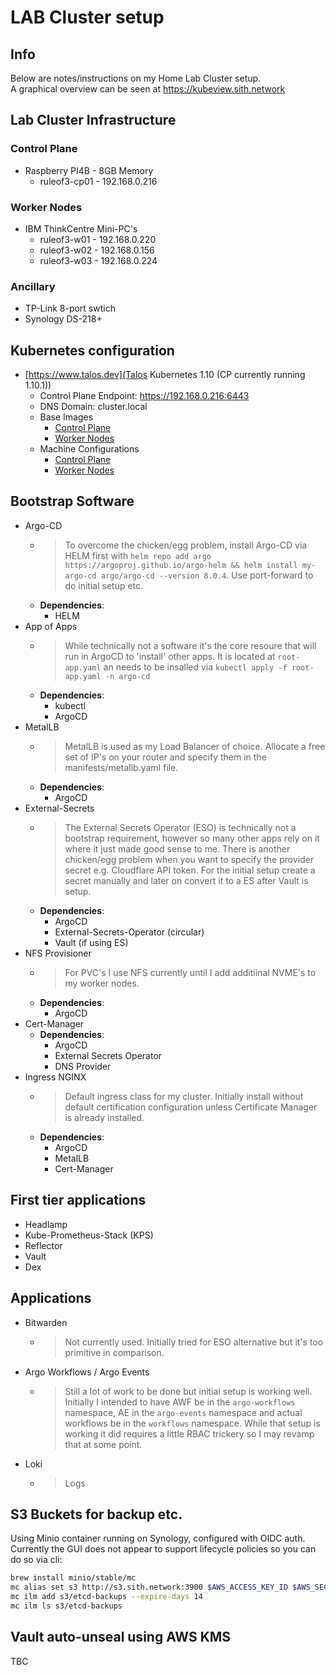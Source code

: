 # LAB Cluster setup

## Info

Below are notes/instructions on my Home Lab Cluster setup.  
A graphical overview can be seen at https://kubeview.sith.network

## Lab Cluster Infrastructure

### Control Plane

- Raspberry PI4B - 8GB Memory
  - ruleof3-cp01 - 192.168.0.216

### Worker Nodes

- IBM ThinkCentre Mini-PC's
  - ruleof3-w01 - 192.168.0.220
  - ruleof3-w02 - 192.168.0.156
  - ruleof3-w03 - 192.168.0.224

### Ancillary

- TP-Link 8-port swtich
- Synology DS-218+

## Kubernetes configuration

- [https://www.talos.dev](Talos Kubernetes 1.10 (CP currently running 1.10.1))
  - Control Plane Endpoint: https://192.168.0.216:6443
  - DNS Domain: cluster.local
  - Base Images
    - [Control Plane](https://factory.talos.dev/image/ee21ef4a5ef808a9b7484cc0dda0f25075021691c8c09a276591eedb638ea1f9/v1.10.3/metal-arm64.raw.xz)
    - [Worker Nodes](https://factory.talos.dev/image/c9078f9419961640c712a8bf2bb9174933dfcf1da383fd8ea2b7dc21493f8bac/v1.10.3/metal-amd64.iso)
  - Machine Configurations
    - [Control Plane](docs/control-plane-mc.md)
    - [Worker Nodes](dcs/worker-node-mc.md)

## Bootstrap Software

- Argo-CD
  - > To overcome the chicken/egg problem, install Argo-CD via HELM first with `helm repo add argo https://argoproj.github.io/argo-helm
&& helm install my-argo-cd argo/argo-cd --version 8.0.4`.  Use port-forward to do initial setup etc.
  - **Dependencies**: 
    - HELM
- App of Apps
  - > While technically not a software it's the core resoure that will run in ArgoCD to 'install' other apps. It is located at `root-app.yaml` an needs to be insalled via `kubectl apply -f root-app.yaml -n argo-cd`
  - **Dependencies**:
    - kubectl
    - ArgoCD
- MetalLB
  - > MetalLB is used as my Load Balancer of choice. Allocate a free set of IP's on your router and specify them in the manifests/metallb.yaml file.
  - **Dependencies**:
    - ArgoCD
- External-Secrets
  - > The External Secrets Operator (ESO) is technically not a bootstrap requirement, however so many other apps rely on it where it just made good sense to me. There is another chicken/egg problem  when you want to specify the provider secret e.g. Cloudflare API token. For the initial setup create a secret manually and later on convert it to a ES after Vault is setup.
  - **Dependencies**:
    - ArgoCD
    - External-Secrets-Operator (circular)
    - Vault (if using ES)
- NFS Provisioner
  - > For PVC's I use NFS currently until I add additiinal NVME's to my worker nodes.
  - **Dependencies**:
    - ArgoCD
- Cert-Manager
  - **Dependencies**:
    - ArgoCD
    - External Secrets Operator
    - DNS Provider
- Ingress NGINX
  - > Default ingress class for my cluster. Initially install without default certification configuration unless Certificate Manager is already installed.
  - **Dependencies**:
    - ArgoCD
    - MetalLB
    - Cert-Manager

## First tier applications
- Headlamp
- Kube-Prometheus-Stack (KPS)
- Reflector
- Vault
- Dex

## Applications
- Bitwarden
  - > Not currently used. Initially tried for ESO alternative but it's too primitive in comparison.
- Argo Workflows / Argo Events
  - > Still a lot of work to be done but initial setup is working well. Initially I intended to have AWF be in the `argo-workflows` namespace, AE in the `argo-events` namespace and actual workflows be in the `workflows` namespace. While that setup is working it did requires a little RBAC trickery so I may revamp that at some point.
- Loki
  - > Logs

## S3 Buckets for backup etc.

Using Minio container running on Synology, configured with OIDC auth. Currently the GUI does not appear to support lifecycle policies so you can do so via cli:
```sh
brew install minio/stable/mc
mc alias set s3 http://s3.sith.network:3900 $AWS_ACCESS_KEY_ID $AWS_SECRET_ACCESS_KEY
mc ilm add s3/etcd-backups --expire-days 14
mc ilm ls s3/etcd-backups
```

## Vault auto-unseal using AWS KMS

TBC
